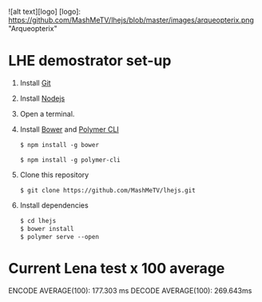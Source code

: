 ![alt text][logo]
[logo]: https://github.com/MashMeTV/lhejs/blob/master/images/arqueopterix.png "Arqueopterix"

LHE demostrator set-up
======================

1. Install [Git](https://git-scm.com/downloads)

2. Install [Nodejs](https://nodejs.org/en/download/)

3. Open a terminal.

4. Install [Bower](https://bower.io/) and [Polymer CLI](https://www.polymer-project.org/1.0/docs/tools/polymer-cli)

	```
	$ npm install -g bower
	```

	```
	$ npm install -g polymer-cli
	```
5. Clone this repository
	```
	$ git clone https://github.com/MashMeTV/lhejs.git
	```

6. Install dependencies

	```
	$ cd lhejs
	$ bower install
	$ polymer serve --open
	```

Current Lena test x 100 average
======================

ENCODE AVERAGE(100):  177.303 ms
DECODE AVERAGE(100):  269.643ms
